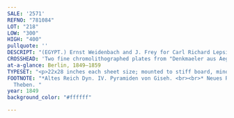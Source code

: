 ```yaml
---
SALE: '2571'
REFNO: "781084"
LOT: "218"
LOW: "300"
HIGH: "400"
pullquote: ''
DESCRIPT: "(EGYPT.) Ernst Weidenbach and J. Frey for Carl Richard Lepsius."
CROSSHEAD: 'Two fine chromolithographed plates from "Denkmaeler aus Aegypten und Aethiopien." '
at-a-glance: Berlin, 1849–1859
TYPESET: "<p>22x28 inches each sheet size; mounted to stiff board, minor foxing.</p>"
FOOTNOTE: "*Altes Reich Dyn. IV. Pyramiden von Giseh. <br><br>* Neues Reich Dyn. XVIII.
  Theben. "
year: 1849
background_color: "#ffffff"

---
```

